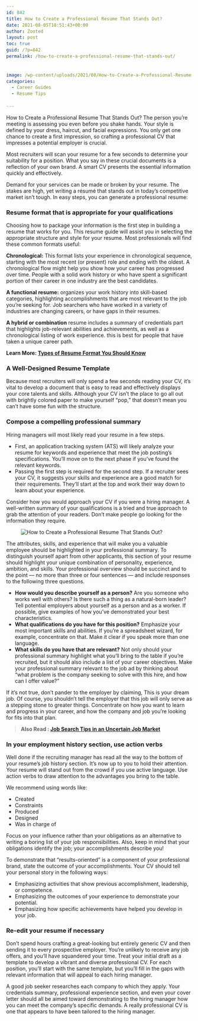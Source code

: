 ```yaml
---
id: 842
title: How to Create a Professional Resume That Stands Out?
date: 2021-08-05T18:51:43+00:00
author: Zooted
layout: post
toc: true
guid: /?p=842
permalink: /how-to-create-a-professional-resume-that-stands-out/


image: /wp-content/uploads/2021/08/How-to-Create-a-Professional-Resume.jpg
categories:
  - Career Guides
  - Resume Tips

---
```

How to Create a Professional Resume That Stands Out? The person you&#8217;re meeting is assessing you even before you shake hands. Your style is defined by your dress, haircut, and facial expressions. You only get one chance to create a first impression, so crafting a professional CV that impresses a potential employer is crucial.

Most recruiters will scan your resume for a few seconds to determine your suitability for a position. What you say in these crucial documents is a reflection of your own brand. A smart CV presents the essential information quickly and effectively.

Demand for your services can be made or broken by your resume. The stakes are high, yet writing a résumé that stands out in today&#8217;s competitive market isn&#8217;t tough. In easy steps, you can generate a professional resume:

### **Resume format that is appropriate for your qualifications**

Choosing how to package your information is the first step in building a resume that works for you. This resume guide will assist you in selecting the appropriate structure and style for your resume. Most professionals will find these common formats useful:

**Chronological:** This format lists your experience in chronological sequence, starting with the most recent (or present) role and ending with the oldest. A chronological flow might help you show how your career has progressed over time. People with a solid work history or who have spent a significant portion of their career in one industry are the best candidates.

**A functional resume:** organizes your work history into skill-based categories, highlighting accomplishments that are most relevant to the job you&#8217;re seeking for. Job searchers who have worked in a variety of industries are changing careers, or have gaps in their resumes.

**A hybrid or combination** resume includes a summary of credentials part that highlights job-relevant abilities and achievements, as well as a chronological listing of work experience. this is best for people that have taken a unique career path.

**Learn More: [Types of Resume Format You Should Know](/types-of-resume-format-you-should-know/)**

### **A Well-Designed Resume Template**

Because most recruiters will only spend a few seconds reading your CV, it&#8217;s vital to develop a document that is easy to read and effectively displays your core talents and skills. Although your CV isn&#8217;t the place to go all out with brightly colored paper to make yourself &#8220;pop,&#8221; that doesn&#8217;t mean you can&#8217;t have some fun with the structure.

### **Compose a compelling professional summary**

Hiring managers will most likely read your resume in a few steps.

  * First, an application tracking system (ATS) will likely analyze your resume for keywords and experience that meet the job posting&#8217;s specifications. You&#8217;ll move on to the next phase if you&#8217;ve found the relevant keywords.
  * Passing the first step is required for the second step. If a recruiter sees your CV, it suggests your skills and experience are a good match for their requirements. They&#8217;ll start at the top and work their way down to learn about your experience.

Consider how you would approach your CV if you were a hiring manager. A well-written summary of your qualifications is a tried and true approach to grab the attention of your readers. Don&#8217;t make people go looking for the information they require.



<div class="wp-block-image">
  <figure class="aligncenter size-large"><img loading="lazy" width="1024" height="576" src="/wp-content/uploads/2021/08/How-to-Create-a-Professional-Resume-That-Stands-Out-1024x576.jpg" alt="How to Create a Professional Resume That Stands Out?" class="wp-image-846" srcset="/wp-content/uploads/2021/08/How-to-Create-a-Professional-Resume-That-Stands-Out-1024x576.jpg 1024w, /wp-content/uploads/2021/08/How-to-Create-a-Professional-Resume-That-Stands-Out-300x169.jpg 300w, /wp-content/uploads/2021/08/How-to-Create-a-Professional-Resume-That-Stands-Out-768x432.jpg 768w, /wp-content/uploads/2021/08/How-to-Create-a-Professional-Resume-That-Stands-Out-1536x864.jpg 1536w, /wp-content/uploads/2021/08/How-to-Create-a-Professional-Resume-That-Stands-Out.jpg 1920w" sizes="(max-width: 1024px) 100vw, 1024px" /></figure>
</div>

The attributes, skills, and experience that will make you a valuable employee should be highlighted in your professional summary. To distinguish yourself apart from other applicants, this section of your resume should highlight your unique combination of personality, experience, ambition, and skills. Your professional overview should be succinct and to the point — no more than three or four sentences — and include responses to the following three questions.

  * **How would you describe yourself as a person?** Are you someone who works well with others? Is there such a thing as a natural-born leader? Tell potential employers about yourself as a person and as a worker. If possible, give examples of how you&#8217;ve demonstrated your best characteristics.
  * **What qualifications do you have for this position?** Emphasize your most important skills and abilities. If you&#8217;re a spreadsheet wizard, for example, concentrate on that. Make it clear if you speak more than one language.
  * **What skills do you have that are relevant?** Not only should your professional summary highlight what you&#8217;ll bring to the table if you&#8217;re recruited, but it should also include a list of your career objectives. Make your professional summary relevant to the job ad by thinking about &#8220;what problem is the company seeking to solve with this hire, and how can I offer value?&#8221;

If it&#8217;s not true, don&#8217;t pander to the employer by claiming, This is your dream job. Of course, you shouldn&#8217;t tell the employer that this job will only serve as a stepping stone to greater things. Concentrate on how you want to learn and progress in your career, and how the company and job you&#8217;re looking for fits into that plan.

<blockquote class="wp-block-quote">
  <p>
    <strong>Also Read : <a href="/job-search-tips-in-an-uncertain-job-market/">Job Search Tips in an Uncertain Job Market</a></strong>
  </p>
</blockquote>

### **In your employment history section, use action verbs**

Well done if the recruiting manager has read all the way to the bottom of your resume&#8217;s job history section. It&#8217;s now up to you to hold their attention. Your resume will stand out from the crowd if you use active language. Use action verbs to draw attention to the advantages you bring to the table.

We recommend using words like:

  * Created
  * Constraints
  * Produced
  * Designed
  * Was in charge of

Focus on your influence rather than your obligations as an alternative to writing a boring list of your job responsibilities. Also, keep in mind that your obligations identify the job; your accomplishments describe you!

To demonstrate that &#8220;results-oriented&#8221; is a component of your professional brand, state the outcome of your accomplishments. Your CV should tell your personal story in the following ways:

  * Emphasizing activities that show previous accomplishment, leadership, or competence.
  * Emphasizing the outcomes of your experience to demonstrate your potential.
  * Emphasizing how specific achievements have helped you develop in your job.

### **Re-edit your resume if necessary**

Don&#8217;t spend hours crafting a great-looking but entirely generic CV and then sending it to every prospective employer. You&#8217;re unlikely to receive any job offers, and you&#8217;ll have squandered your time. Treat your initial draft as a template to develop a vibrant and diverse professional CV. For each position, you&#8217;ll start with the same template, but you&#8217;ll fill in the gaps with relevant information that will appeal to each hiring manager.

A good job seeker researches each company to which they apply. Your credentials summary, professional experience section, and even your cover letter should all be aimed toward demonstrating to the hiring manager how you can meet the company&#8217;s specific demands. A really professional CV is one that appears to have been tailored to the hiring manager.


